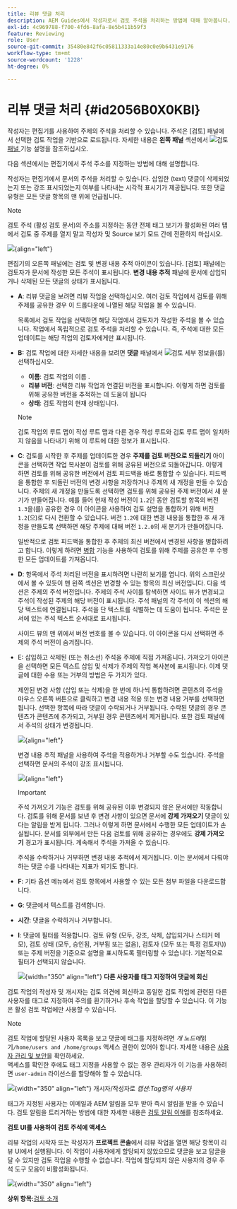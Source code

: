 ```yaml
---
title: 리뷰 댓글 처리
description: AEM Guides에서 작성자로서 검토 주석을 처리하는 방법에 대해 알아봅니다. 작성자가 문서의 주석을 편집, 필터링, 수락 또는 거부하는 방법에 대해 알아봅니다.
exl-id: 4c969788-f700-4fd6-8afa-8e5b411b59f3
feature: Reviewing
role: User
source-git-commit: 35480e842f6c05811333a14e80c0e9b6431e9176
workflow-type: tm+mt
source-wordcount: '1228'
ht-degree: 0%

---
```


# 리뷰 댓글 처리 {#id2056B0X0KBI}

작성자는 편집기를 사용하여 주제의 주석을 처리할 수 있습니다. 주석은 [검토] 패널에서 선택한 검토 작업을 기반으로 로드됩니다. 자세한 내용은 **왼쪽 패널** 섹션에서 ![](images/active-review-tasklist-icon.svg)검토[&#x200B; 패널 &#x200B;](../user-guide/web-editor-features.md#id2051EA0M0HS) 기능 설명을 참조하십시오.

다음 섹션에서는 편집기에서 주석 주소를 지정하는 방법에 대해 설명합니다.

작성자는 편집기에서 문서의 주석을 처리할 수 있습니다. 삽입한 \(text\) 댓글이 삭제되었는지 또는 강조 표시되었는지 여부를 나타내는 시각적 표시기가 제공됩니다. 또한 댓글 유형은 모든 댓글 항목의 맨 위에 언급됩니다.

>[!NOTE]
>
> 검토 주석 \(활성 검토 문서\)의 주소를 지정하는 동안 전체 태그 보기가 활성화된 여러 탭에서 검토 중 주제를 열지 말고 작성자 및 Source 보기 모드 간에 전환하지 마십시오.

![](images/comments-page-web-editor_cs-new.png){align="left"}

편집기의 오른쪽 패널에는 검토 및 변경 내용 추적 아이콘이 있습니다. [검토] 패널에는 검토자가 문서에 작성한 모든 주석이 표시됩니다. **변경 내용 추적** 패널에 문서에 삽입되거나 삭제된 모든 댓글의 상태가 표시됩니다.

- **A**: 리뷰 댓글을 보려면 리뷰 작업을 선택하십시오. 여러 검토 작업에서 검토를 위해 주제를 공유한 경우 이 드롭다운에 나열된 해당 작업을 볼 수 있습니다.

  목록에서 검토 작업을 선택하면 해당 작업에서 검토자가 작성한 주석을 볼 수 있습니다. 작업에서 독립적으로 검토 주석을 처리할 수 있습니다. 즉, 주석에 대한 모든 업데이트는 해당 작업의 검토자에게만 표시됩니다.

- **B:** 검토 작업에 대한 자세한 내용을 보려면 **댓글** 패널에서 ![](images/active-review-info-icon.svg)검토 세부 정보&#x200B;**&#x200B;**&#x200B;을(를) 선택하십시오.

   - **이름**: 검토 작업의 이름 .
   - **리뷰 버전**: 선택한 리뷰 작업과 연결된 버전을 표시합니다. 이렇게 하면 검토를 위해 공유한 버전을 추적하는 데 도움이 됩니다
   - **상태**: 검토 작업의 현재 상태입니다.

  >[!NOTE]
  >
  > 검토 작업의 루트 맵이 작성 루트 맵과 다른 경우 작성 루트와 검토 루트 맵이 일치하지 않음을 나타내기 위해 이 루트에 대한 정보가 표시됩니다.

- **C**: 검토를 시작한 후 주제를 업데이트한 경우 **주제를 검토 버전으로 되돌리기** 아이콘을 선택하면 작업 복사본이 검토를 위해 공유된 버전으로 되돌아갑니다. 이렇게 하면 검토를 위해 공유한 버전에서 검토 피드백을 바로 통합할 수 있습니다. 피드백을 통합한 후 되돌린 버전의 변경 사항을 저장하거나 주제의 새 개정을 만들 수 있습니다. 주제의 새 개정을 만들도록 선택하면 검토를 위해 공유된 주제 버전에서 새 분기가 만들어집니다. 예를 들어 현재 작성 버전이 `1.2`인 동안 검토할 항목의 버전 `1.3`을(를) 공유한 경우 이 아이콘을 사용하여 검토 설명을 통합하기 위해 버전 `1.2`(으)로 다시 전환할 수 있습니다. 버전 `1.2`에 대한 변경 내용을 통합한 후 새 개정을 만들도록 선택하면 해당 주제에 대해 버전 `1.2.0`의 새 분기가 만들어집니다.

  일반적으로 검토 피드백을 통합한 후 주제의 최신 버전에서 변경된 사항을 병합하려고 합니다. 이렇게 하려면 [병합](web-editor-features.md#id205DF04E0HS) 기능을 사용하여 검토를 위해 주제를 공유한 후 수행한 모든 업데이트를 가져옵니다.

- **D**: 항목에서 주석 처리된 버전을 표시하려면 나란히 보기를 엽니다. 위의 스크린샷에서 볼 수 있듯이 맨 왼쪽 섹션은 변경할 수 있는 항목의 최신 버전입니다. 다음 섹션은 주제의 주석 버전입니다. 주제의 주석 사이를 탐색하면 사이드 뷰가 변경되고 주석이 작성된 주제의 해당 버전이 표시됩니다. 주석 패널의 각 주석이 이 섹션의 해당 텍스트에 연결됩니다. 주석을 단 텍스트를 식별하는 데 도움이 됩니다. 주석은 문서에 있는 주석 텍스트 순서대로 표시됩니다.

  사이드 뷰의 맨 위에서 버전 번호를 볼 수 있습니다. 이 아이콘을 다시 선택하면 주제의 주석 버전이 숨겨집니다.

- E: 삽입하고 삭제된 \(또는 취소선\) 주석을 주제에 직접 가져옵니다. 가져오기 아이콘을 선택하면 모든 텍스트 삽입 및 삭제가 주제의 작업 복사본에 표시됩니다. 이제 댓글에 대한 수용 또는 거부의 방법은 두 가지가 있다.

  제안된 변경 사항 \(삽입 또는 삭제\)을 한 번에 하나씩 통합하려면 콘텐츠의 주석을 마우스 오른쪽 버튼으로 클릭하고 변경 내용 적용 또는 변경 내용 거부를 선택하면 됩니다. 선택한 항목에 따라 댓글이 수락되거나 거부됩니다. 수락된 댓글의 경우 콘텐츠가 콘텐츠에 추가되고, 거부된 경우 콘텐츠에서 제거됩니다. 또한 검토 패널에서 주석의 상태가 변경됩니다.

  ![](images/import-comment-accept-web-editor_cs-new.png){align="left"}

  변경 내용 추적 패널을 사용하여 주석을 적용하거나 거부할 수도 있습니다. 주석을 선택하면 문서의 주석이 강조 표시됩니다.

  ![](images/changes-tab_cs-new.png){align="left"}

  >[!IMPORTANT]
  >
  > 주석 가져오기 기능은 검토를 위해 공유된 이후 변경되지 않은 문서에만 작동합니다. 검토를 위해 문서를 보낸 후 변경 사항이 있으면 문서에 **강제 가져오기** 댓글이 있다는 알림을 받게 됩니다. 그러나 이렇게 하면 문서에서 수행한 모든 업데이트가 손실됩니다. 문서를 외부에서 만든 다음 검토를 위해 공유하는 경우에도 **강제 가져오기** 경고가 표시됩니다. 계속해서 주석을 가져올 수 있습니다.

  주석을 수락하거나 거부하면 변경 내용 추적에서 제거됩니다. 이는 문서에서 다뤄야 하는 댓글 수를 나타내는 지표가 되기도 합니다.

- **F**: 기타 옵션 메뉴에서 검토 항목에서 사용할 수 있는 모든 첨부 파일을 다운로드합니다.
- **G**: 댓글에서 텍스트를 검색합니다.
- **시간**: 댓글을 수락하거나 거부합니다.

- **I**: 댓글에 필터를 적용합니다. 검토 유형 \(모두, 강조, 삭제, 삽입되거나 스티커 메모\), 검토 상태 \(모두, 승인됨, 거부됨 또는 없음\), 검토자 \(모두 또는 특정 검토자\\)\) 또는 주제 버전을 기준으로 설명을 표시하도록 필터링할 수 있습니다. 기본적으로 필터가 선택되지 않습니다.

  ![](images/review-comments-author-filter.png){width="350" align="left"}
  **다른 사용자를 태그 지정하여 댓글에 회신**

검토 작업의 작성자 및 개시자는 검토 의견에 회신하고 동일한 검토 작업에 관련된 다른 사용자를 태그로 지정하여 주의를 환기하거나 후속 작업을 할당할 수 있습니다. 이 기능은 활성 검토 작업에만 사용할 수 있습니다.

>[!NOTE]
>
> 검토 작업에 할당된 사용자 목록을 보고 댓글에 태그를 지정하려면 *개 노드에*&#x200B;읽기`/home/users and /home/groups` 액세스 권한이 있어야 합니다. 자세한 내용은 [사용자 관리 및 보안](../cs-install-guide/user-admin-sec.md#additional-notes-on-user-groups)을 확인하세요. <br> 액세스를 확인한 후에도 태그 지정을 사용할 수 없는 경우 관리자가 이 기능을 사용하려면 `user-admin` 라이선스를 할당해야 할 수 있습니다.

![](images/tag-users-review.png){width="350" align="left"}
개시자/작성자로 *캡션:Tag명의 사용자*

태그가 지정된 사용자는 이메일과 AEM 알림을 모두 받아 즉시 알림을 받을 수 있습니다. 검토 알림을 트리거하는 방법에 대한 자세한 내용은 [검토 알림 이해](./review-understanding-review-notifications.md)를 참조하세요.

**검토 UI를 사용하여 검토 주석에 액세스**

리뷰 작업의 시작자 또는 작성자가 **프로젝트 콘솔**&#x200B;에서 리뷰 작업을 열면 해당 항목이 리뷰 UI에서 실행됩니다. 이 작업이 사용자에게 할당되지 않았으므로 댓글을 보고 답글을 달 수 있지만 검토 작업을 수행할 수 없습니다. 작업에 할당되지 않은 사용자의 경우 주석 도구 모음이 비활성화됩니다.

![](images/review-comments-toolbar-disabled.png){width="350" align="left"}

**상위 항목:**&#x200B;[&#x200B;검토 소개](review.md)
